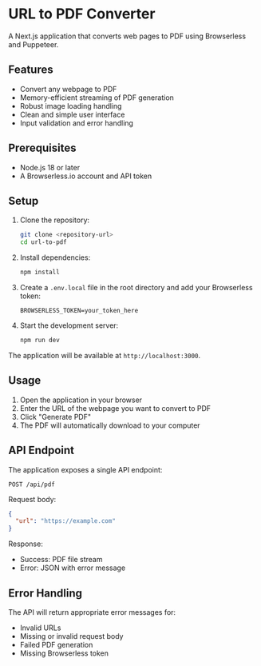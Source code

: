 # URL to PDF Converter

A Next.js application that converts web pages to PDF using Browserless and Puppeteer.

## Features

- Convert any webpage to PDF
- Memory-efficient streaming of PDF generation
- Robust image loading handling
- Clean and simple user interface
- Input validation and error handling

## Prerequisites

- Node.js 18 or later
- A Browserless.io account and API token

## Setup

1. Clone the repository:
   ```bash
   git clone <repository-url>
   cd url-to-pdf
   ```

2. Install dependencies:
   ```bash
   npm install
   ```

3. Create a `.env.local` file in the root directory and add your Browserless token:
   ```
   BROWSERLESS_TOKEN=your_token_here
   ```

4. Start the development server:
   ```bash
   npm run dev
   ```

The application will be available at `http://localhost:3000`.

## Usage

1. Open the application in your browser
2. Enter the URL of the webpage you want to convert to PDF
3. Click "Generate PDF"
4. The PDF will automatically download to your computer

## API Endpoint

The application exposes a single API endpoint:

```
POST /api/pdf
```

Request body:
```json
{
  "url": "https://example.com"
}
```

Response:
- Success: PDF file stream
- Error: JSON with error message

## Error Handling

The API will return appropriate error messages for:
- Invalid URLs
- Missing or invalid request body
- Failed PDF generation
- Missing Browserless token
